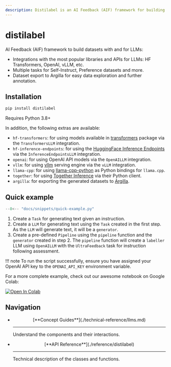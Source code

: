 ```yaml
---
description: Distilabel is an AI Feedback (AIF) framework for building datasets with and for LLMs.
---
```

# distilabel

AI Feedback (AIF) framework to build datasets with and for LLMs:

- Integrations with the most popular libraries and APIs for LLMs: HF Transformers, OpenAI, vLLM, etc.
- Multiple tasks for Self-Instruct, Preference datasets and more.
- Dataset export to Argilla for easy data exploration and further annotation.

## Installation

```sh
pip install distilabel
```
Requires Python 3.8+

In addition, the following extras are available:

- `hf-transformers`: for using models available in [transformers](https://github.com/huggingface/transformers) package via the `TransformersLLM` integration.
- `hf-inference-endpoints`: for using the [HuggingFace Inference Endpoints](https://huggingface.co/inference-endpoints) via the `InferenceEndpointsLLM` integration.
- `openai`: for using OpenAI API models via the `OpenAILLM` integration.
- `vllm`: for using [vllm](https://github.com/vllm-project/vllm) serving engine via the `vLLM` integration.
- `llama-cpp`: for using [llama-cpp-python](https://github.com/abetlen/llama-cpp-python) as Python bindings for `llama.cpp`.
- `together`: for using [Together Inference](https://www.together.ai/products) via their Python client.
- `argilla`: for exporting the generated datasets to [Argilla](https://argilla.io/).

## Quick example

```python
--8<-- "docs/snippets/quick-example.py"
```

1. Create a `Task` for generating text given an instruction.
2. Create a `LLM` for generating text using the `Task` created in the first step. As the `LLM` will generate text, it will be a `generator`.
3. Create a pre-defined `Pipeline` using the `pipeline` function and the `generator` created in step 2. The `pipeline` function
will create a `labeller` LLM using `OpenAILLM` with the `UltraFeedback` task for instruction following assessment.

!!! note
    To run the script successfully, ensure you have assigned your OpenAI API key to the `OPENAI_API_KEY` environment variable.

For a more complete example, check out our awesome notebook on Google Colab:

[![Open In Colab](https://colab.research.google.com/assets/colab-badge.svg)](https://colab.research.google.com/drive/1rO1-OlLFPBC0KPuXQOeMpZOeajiwNoMy?usp=sharing)

## Navigation

<div class="grid cards" markdown>

-   <p align="center"> [**Concept Guides**](./technical-reference/llms.md)</p>

    ---

    Understand the components and their interactions.

-   <p align="center"> [**API Reference**](./reference/distilabel)</p>

    ---

    Technical description of the classes and functions.

</div>
